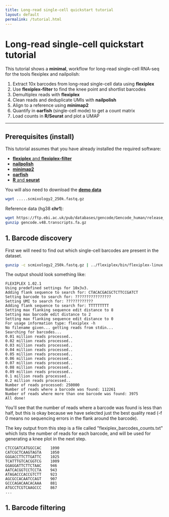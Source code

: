 ```yaml
---
title: Long-read single-cell quickstart tutorial
layout: default
permalink: /tutorial.html
---
```


# Long-read single-cell quickstart tutorial

This tutorial shows a **minimal**, workflow for long-read single-cell RNA-seq for the tools flexiplex and nailpolish:

1. Extract 10x barcodes from long-read single-cell data using **flexiplex**  
2. Use **flexiplex-filter** to find the knee point and shortlist barcodes  
3. Demultiplex reads with **flexiplex**  
4. Clean reads and deduplicate UMIs with **nailpolish**
5. Align to a reference using **minimap2**
6. Quantify in **oarfish** (single-cell mode) to get a count matrix  
7. Load counts in **R/Seurat** and plot a UMAP

---

## Prerequisites (install)

This tutorial assumes that you have already installed the required software:
 * [**flexiplex** and **flexiplex-filter**](index.html)
 * [**nailpolish**](https://davidsongroup.github.io/nailpolish/quickstart.html)
 * [**minimap2**](https://github.com/lh3/minimap2)
 * [**oarfish**](https://github.com/COMBINE-lab/oarfish)
 * [**R** and **seurat**](https://satijalab.org/seurat/articles/install_v5.html)

You will also need to download the [**demo data**]()
```bash
wget .....scmixology2_250k.fastq.gz
```

Reference data (hg38 **chr1**):
```bash
wget https://ftp.ebi.ac.uk/pub/databases/gencode/Gencode_human/release_48/gencode.v48.transcripts.fa.gz
gunzip gencode.v48.transcripts.fa.gz
```



## 1. Barcode discovery
First we will need to find out which single-cell barcodes are present in the dataset. 


```bash
gunzip -c scmixology2_250k.fastq.gz | ../flexiplex/bin/flexiplex-linux -d 10x3v3 -f 0 > 1_flexiplex_out
```
The output should look something like:
```
FLEXIPLEX 1.02.1
Using predefined settings for 10x3v3.
Adding flank sequence to search for: CTACACGACGCTCTTCCGATCT
Setting barcode to search for: ????????????????
Setting UMI to search for: ????????????
Adding flank sequence to search for: TTTTTTTTT
Setting max flanking sequence edit distance to 8
Setting max barcode edit distance to 2
Setting max flanking sequence edit distance to 0
For usage information type: flexiplex -h
No filename given... getting reads from stdin...
Searching for barcodes...
0.01 million reads processed..
0.02 million reads processed..
0.03 million reads processed..
0.04 million reads processed..
0.05 million reads processed..
0.06 million reads processed..
0.07 million reads processed..
0.08 million reads processed..
0.09 million reads processed..
0.1 million reads processed..
0.2 million reads processed..
Number of reads processed: 250000
Number of reads where a barcode was found: 112261
Number of reads where more than one barcode was found: 3975
All done!
```
You'll see that the number of reads where a barcode was found is less than half, but this is okay because we have selected just the best quality read (-f 0 means no sequencing errors in the flank around the barcode).

The key output from this step is a file called "flexiplex_barcodes_counts.txt" which lists the number of reads for each barcode, and will be used for generating a knee plot in the next step.
```
CTCCGATCATGGCCAC	1090
CATCGCTCAAGTAGTA	1050
GGGACCTTCTTGATTC	1025
TCATTTGTCACGGTCG	1009
GGAGGATTCTTCTAAC	946
AATCACGGTCCTCCTA	943
ATAGACCCACCGTCTT	923
AGCGCCACAATCCAGT	907
GCCCAGACAACACAAA	881
ATGCCTCGTCAAGCCC	867
...
```

## 1. Barcode filtering



